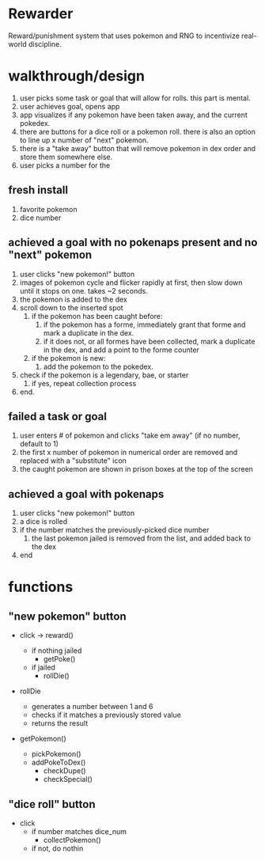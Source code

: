 # Rewarder

Reward/punishment system that uses pokemon and RNG to incentivize real-world discipline.

# walkthrough/design

1. user picks some task or goal that will allow for rolls. this part is mental.
2. user achieves goal, opens app
3. app visualizes if any pokemon have been taken away, and the current pokedex.
4. there are buttons for a dice roll or a pokemon roll. there is also an option to line up x number of "next" pokemon.
5. there is a "take away" button that will remove pokemon in dex order and store them somewhere else.
6. user picks a number for the

## fresh install

1. favorite pokemon
2. dice number

## achieved a goal with no pokenaps present and no "next" pokemon

1. user clicks "new pokemon!" button
2. images of pokemon cycle and flicker rapidly at first, then slow down until it stops on one. takes ~2 seconds.
3. the pokemon is added to the dex
4. scroll down to the inserted spot
   1. if the pokemon has been caught before:
      1. if the pokemon has a forme, immediately grant that forme and mark a duplicate in the dex.
      2. if it does not, or all formes have been collected, mark a duplicate in the dex, and add a point to the forme counter
   2. if the pokemon is new:
      1. add the pokemon to the pokedex.
5. check if the pokemon is a legendary, bae, or starter
   1. if yes, repeat collection process
6. end.

## failed a task or goal

1. user enters # of pokemon and clicks "take em away" (if no number, default to 1)
2. the first x number of pokemon in numerical order are removed and replaced with a "substitute" icon
3. the caught pokemon are shown in prison boxes at the top of the screen

## achieved a goal with pokenaps

1. user clicks "new pokemon!" button
2. a dice is rolled
3. if the number matches the previously-picked dice number
   1. the last pokemon jailed is removed from the list, and added back to the dex
4. end

# functions

## "new pokemon" button

- click -> reward()

  - if nothing jailed
    - getPoke()
  - if jailed
    - rollDie()

- rollDie

  - generates a number between 1 and 6
  - checks if it matches a previously stored value
  - returns the result

- getPokemon()
  - pickPokemon()
  - addPokeToDex()
    - checkDupe()
    - checkSpecial()

## "dice roll" button

- click
  - if number matches dice_num
    - collectPokemon()
  - if not, do nothin
